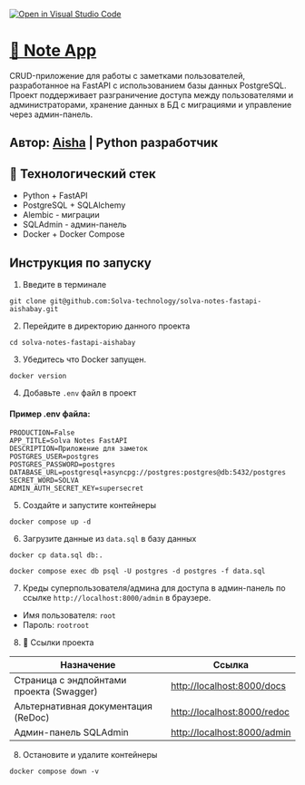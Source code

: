 [![Open in Visual Studio Code](https://classroom.github.com/assets/open-in-vscode-2e0aaae1b6195c2367325f4f02e2d04e9abb55f0b24a779b69b11b9e10269abc.svg)](https://classroom.github.com/online_ide?assignment_repo_id=20046194&assignment_repo_type=AssignmentRepo)
# [📒 Note App](https://github.com/Solva-technology/solva-notes-fastapi-aishabay.git)
CRUD-приложение для работы с заметками пользователей, разработанное на FastAPI с
использованием базы данных PostgreSQL. Проект поддерживает разграничение доступа
между пользователями и администраторами, хранение данных в БД с миграциями и
управление через админ-панель.

## Автор: [Aisha](https://www.linkedin.com/in/aisha-zhumagul/) | Python разработчик
## 🚀 Технологический стек
- Python + FastAPI
- PostgreSQL + SQLAlchemy
- Alembic - миграции
- SQLAdmin - админ-панель
- Docker + Docker Compose

## Инструкция по запуску
1. Введите в терминале
```
git clone git@github.com:Solva-technology/solva-notes-fastapi-aishabay.git
```

2. Перейдите в директорию данного проекта
```
cd solva-notes-fastapi-aishabay
```

3. Убедитесь что Docker запущен.
```
docker version
```

4. Добавьте `.env` файл в проект
#### Пример .env файла:
```
PRODUCTION=False
APP_TITLE=Solva Notes FastAPI
DESCRIPTION=Приложение для заметок
POSTGRES_USER=postgres
POSTGRES_PASSWORD=postgres
DATABASE_URL=postgresql+asyncpg://postgres:postgres@db:5432/postgres
SECRET_WORD=SOLVA
ADMIN_AUTH_SECRET_KEY=supersecret
```

5. Создайте и запустите контейнеры
```
docker compose up -d
```

6. Загрузите данные из `data.sql` в базу данных
```
docker cp data.sql db:.
```
```
docker compose exec db psql -U postgres -d postgres -f data.sql
```

7. Креды суперпользователя/админа для доступа в админ-панель по ссылке `http://localhost:8000/admin` в браузере.
- Имя пользователя: ```root```
- Пароль: ```rootroot```

8. 🔗 Ссылки проекта

| Назначение                               | Ссылка                                                     |
| ---------------------------------------- | ---------------------------------------------------------- |
| Страница с эндпойнтами проекта (Swagger) | [http://localhost:8000/docs](http://localhost:8000/docs)   |
| Альтернативная документация (ReDoc)      | [http://localhost:8000/redoc](http://localhost:8000/redoc) |
| Админ-панель SQLAdmin                    | [http://localhost:8000/admin](http://localhost:8000/admin) |

8. Остановите и удалите контейнеры
```
docker compose down -v
```

